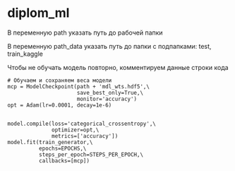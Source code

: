 # diplom_ml

В переменную path указать путь до рабочей папки

В переменную path_data указать путь до папки с подпапками: test, train_kaggle

Чтобы не обучать модель повторно, комментируем данные строки кода 
```
# Обучаем и сохраняем веса модели
mcp = ModelCheckpoint(path + 'mdl_wts.hdf5',\
                      save_best_only=True,\
                      monitor='accuracy')
opt = Adam(lr=0.0001, decay=1e-6)


model.compile(loss='categorical_crossentropy',\
              optimizer=opt,\
              metrics=['accuracy'])
model.fit(train_generator,\
          epochs=EPOCHS,\
          steps_per_epoch=STEPS_PER_EPOCH,\
          callbacks=[mcp])
```
